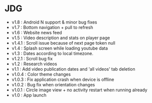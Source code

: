JDG
=====

* v1.8 : Android N support & minor bug fixes
* v1.7 : Bottom navigation + pull to refresh
* v1.6 : Website news feed
* v1.5 : Video description and stats on player page
* v1.4.1 : Scroll issue because of next page token null
* v1.4 : Splash screen while loading youtube data
* v1.3 : Dates according to local timezone.
* v1.2.1 : Scroll bug fix
* v1.2 : Research videos
* v1.1 : Add video publication dates and 'all videos' tab deletion
* v1.0.4 : Color theme changes
* v1.0.3 : Fix application crash when device is offline
* v1.0.2 : Bug fix when orientation changes
* v1.0.1 : Circle image view + no activity restart when running already
* v1.0 : App launch